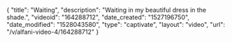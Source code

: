 {
    "title": "Waiting",
    "description": "Waiting  in my beautiful dress in the shade.",
    "videoid": "164288712",
    "date_created": "1527196750",
    "date_modified": "1528043580",
    "type": "captivate",
    "layout": "video",
    "url": "\/v\/alfani-video-4\/164288712"
}